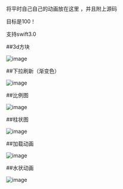 


将平时自己自己的动画放在这里 ，并且附上源码 

目标是100！

支持swift3.0

 ##3d方块

 ![image](https://github.com/taosiyu/Rain-Animation/raw/master/image/one.gif)

 ##下拉刷新（渐变色）

 ![image](https://github.com/taosiyu/Rain-Animation/raw/master/image/two.gif)

 ##比例图

 ![image](https://github.com/taosiyu/Rain-Animation/raw/master/image/three.gif)

 ##柱状图

 ![image](https://github.com/taosiyu/Rain-Animation/raw/master/image/four.gif)

 ##加载动画

 ![image](https://github.com/taosiyu/Rain-Animation/raw/master/image/five.gif)

 ##水状动画

 ![image](https://github.com/taosiyu/Rain-Animation/raw/master/image/six.gif)
